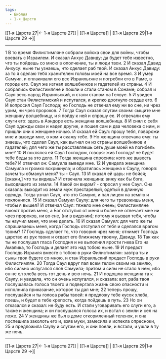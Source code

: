 ```yaml
---
tags:
  - Библия
  - 1-я_Царств
---
```

[[1-я Царств 27|← 1-я Царств 27]] | [[1-я Царств]] | [[1-я Царств 29|1-я Царств 29 →]]

---
1 В то время Филистимляне собрали войска свои для войны, чтобы воевать с Израилем. И сказал Анхус Давиду: да будет тебе известно, что ты пойдешь со мною в ополчение, ты и люди твои.
2 И сказал Давид Анхусу: ныне ты узнаешь, что сделает раб твой. И сказал Анхус Давиду: за то я сделаю тебя хранителем головы моей на все время.
3 И умер Самуил, и оплакивали его все Израильтяне и погребли его в Раме, в городе его. Саул же изгнал волшебников и гадателей из страны.
4 И собрались Филистимляне и пошли и стали станом в Сонаме; собрал и Саул весь народ Израильский, и стали станом на Гелвуе.
5 И увидел Саул стан Филистимский и испугался, и крепко дрогнуло сердце его.
6 И вопросил Саул Господа; но Господь не отвечал ему ни во сне, ни чрез урим, ни чрез пророков.
7 Тогда Саул сказал слугам своим: сыщите мне женщину волшебницу, и я пойду к ней и спрошу ее. И отвечали ему слуги его: здесь в Аэндоре есть женщина волшебница.
8 И снял с себя Саул одежды свои и надел другие, и пошел сам и два человека с ним, и пришли они к женщине ночью. И сказал ей Саул: прошу тебя, поворожи мне и выведи мне, о ком я скажу тебе.
9 Но женщина отвечала ему: ты знаешь, что сделал Саул, как выгнал он из страны волшебников и гадателей; для чего же ты расставляешь сеть душе моей на погибель мне?
10 И поклялся ей Саул Господом, говоря: жив Господь! не будет тебе беды за это дело.
11 Тогда женщина спросила: кого же вывесть тебе? И отвечал он: Самуила выведи мне.
12 И увидела женщина Самуила и громко вскрикнула; и обратилась женщина к Саулу, говоря: зачем ты обманул меня? ты - Саул.
13 И сказал ей царь: не бойся; [скажи,] что ты видишь? И отвечала женщина: вижу как бы бога, выходящего из земли.
14 Какой он видом? - спросил у нее Саул. Она сказала: выходит из земли муж престарелый, одетый в длинную одежду. Тогда узнал Саул, что это Самуил, и пал лицем на землю и поклонился.
15 И сказал Самуил Саулу: для чего ты тревожишь меня, чтобы я вышел? И отвечал Саул: тяжело мне очень; Филистимляне воюют против меня, а Бог отступил от меня и более не отвечает мне ни чрез пророков, ни во сне, [ни в видении]; потому я вызвал тебя, чтобы ты научил меня, что мне делать.
16 И сказал Самуил: для чего же ты спрашиваешь меня, когда Господь отступил от тебя и сделался врагом твоим?
17 Господь сделает то, что говорил чрез меня; отнимет Господь царство из рук твоих и отдаст его ближнему твоему, Давиду.
18 Так как ты не послушал гласа Господня и не выполнил ярости гнева Его на Амалика, то Господь и делает это над тобою ныне.
19 И предаст Господь Израиля вместе с тобою в руки Филистимлян: завтра ты и сыны твои будете со мною, и стан Израильский предаст Господь в руки Филистимлян.
20 Тогда Саул вдруг пал всем телом своим на землю, ибо сильно испугался слов Самуила; притом и силы не стало в нем, ибо он не ел хлеба весь тот день и всю ночь.
21 И подошла женщина та к Саулу, и увидела, что он очень испугался, и сказала: вот, раба твоя послушалась голоса твоего и подвергала жизнь свою опасности и исполнила приказание, которое ты дал мне;
22 теперь прошу, послушайся и ты голоса рабы твоей: я предложу тебе кусок хлеба, поешь, и будет в тебе крепость, когда пойдешь в путь.
23 Но он отказался и сказал: не буду есть. И стали уговаривать его слуги его, а также и женщина; и он послушался голоса их, и встал с земли и сел на ложе.
24 У женщины же был в доме откормленный теленок, и она поспешила заколоть его и, взяв муки, замесила и испекла опресноки,
25 и предложила Саулу и слугам его, и они поели, и встали, и ушли в ту же ночь.

---
[[1-я Царств 27|← 1-я Царств 27]] | [[1-я Царств]] | [[1-я Царств 29|1-я Царств 29 →]]